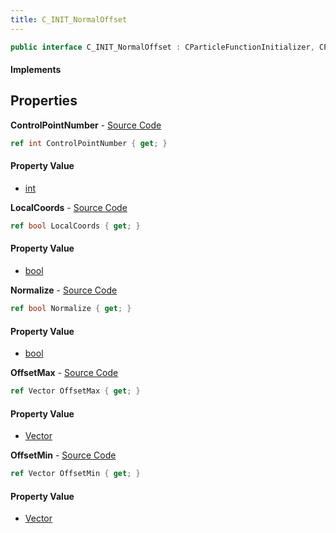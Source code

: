 ```yaml
---
title: C_INIT_NormalOffset
---
```


```csharp
public interface C_INIT_NormalOffset : CParticleFunctionInitializer, CParticleFunction, ISchemaClass<CParticleFunction>, ISchemaClass<CParticleFunctionInitializer>, ISchemaClass<C_INIT_NormalOffset>, ISchemaField, ISchemaClass, INativeHandle
```

#### Implements

## Properties

**ControlPointNumber** - [Source Code](https://github.com/swiftly-solution/swiftlys2/blob/main/managed/src/SwiftlyS2.Generated/Schemas/Interfaces/C_INIT_NormalOffset.cs#L20)

```csharp
ref int ControlPointNumber { get; }
```

#### Property Value

- [int](https://learn.microsoft.com/dotnet/api/system.int32)

**LocalCoords** - [Source Code](https://github.com/swiftly-solution/swiftlys2/blob/main/managed/src/SwiftlyS2.Generated/Schemas/Interfaces/C_INIT_NormalOffset.cs#L22)

```csharp
ref bool LocalCoords { get; }
```

#### Property Value

- [bool](https://learn.microsoft.com/dotnet/api/system.boolean)

**Normalize** - [Source Code](https://github.com/swiftly-solution/swiftlys2/blob/main/managed/src/SwiftlyS2.Generated/Schemas/Interfaces/C_INIT_NormalOffset.cs#L24)

```csharp
ref bool Normalize { get; }
```

#### Property Value

- [bool](https://learn.microsoft.com/dotnet/api/system.boolean)

**OffsetMax** - [Source Code](https://github.com/swiftly-solution/swiftlys2/blob/main/managed/src/SwiftlyS2.Generated/Schemas/Interfaces/C_INIT_NormalOffset.cs#L18)

```csharp
ref Vector OffsetMax { get; }
```

#### Property Value

- [Vector](/docs/api/shared/natives/vector)

**OffsetMin** - [Source Code](https://github.com/swiftly-solution/swiftlys2/blob/main/managed/src/SwiftlyS2.Generated/Schemas/Interfaces/C_INIT_NormalOffset.cs#L16)

```csharp
ref Vector OffsetMin { get; }
```

#### Property Value

- [Vector](/docs/api/shared/natives/vector)

